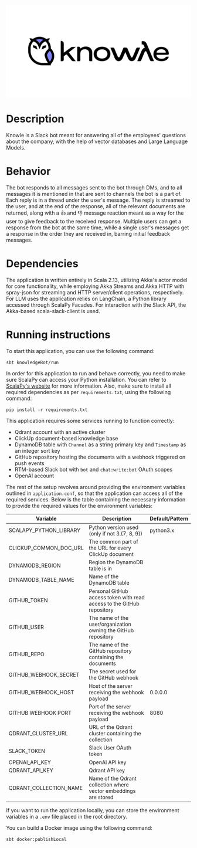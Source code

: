 <picture>
  <source media="(prefers-color-scheme: dark)" srcset="./banner-dark.svg">
  <source media="(prefers-color-scheme: light)" srcset="./banner-light.svg">
  <img src="./banner-light.svg" alt="Banner">
</picture>

# Description

Knowle is a Slack bot meant for answering all of the employees' questions about the company, with the help of vector databases and Large Language Models.

# Behavior

The bot responds to all messages sent to the bot through DMs, and to all messages it is mentioned in that are sent to channels the bot is a part of. Each reply is in a thread under the user's message. The reply is streamed to the user, and at the end of the response, all of the relevant documents are returned, along with a 👍 and 👎 message reaction meant as a way for the user to give feedback to the received response. Multiple users can get a response from the bot at the same time, while a single user's messages get a response in the order they are received in, barring initial feedback messages.

# Dependencies

The application is written entirely in Scala 2.13, utilizing Akka's actor model for core functionality, while employing Akka Streams and Akka HTTP with spray-json for streaming and HTTP server/client operations, respectively. For LLM uses the application relies on LangChain, a Python library accessed through ScalaPy Facades. For interaction with the Slack API, the Akka-based scala-slack-client is used.

# Running instructions

To start this application, you can use the following command:

```
sbt knowledgeBot/run
```

In order for this application to run and behave correctly, you need to make sure ScalaPy can access your Python installation. You can refer to [ScalaPy's website](https://scalapy.dev/docs/) for more information. Also, make sure to install all required dependencies as per `requirements.txt`, using the following command:

```
pip install -r requirements.txt
```

This application requires some services running to function correctly:

- Qdrant account with an active cluster
- ClickUp document-based knowledge base
- DynamoDB table with `Channel` as a string primary key and `Timestamp` as an integer sort key
- GitHub repository hosting the documents with a webhook triggered on push events
- RTM-based Slack bot with `bot` and `chat:write:bot` OAuth scopes
- OpenAI account

The rest of the setup revolves around providing the environment variables outlined in `application.conf`, so that the application can access all of the required services. Below is the table containing the necessary information to provide the required values for the environment variables:

| Variable               | Description                                                            | Default/Pattern |
| ---------------------- | -----------------------------------------------------------------------| --------------- |
| SCALAPY_PYTHON_LIBRARY | Python version used (only if not 3.{7, 8, 9})                          | python3.x       |
| CLICKUP_COMMON_DOC_URL | The common part of the URL for every ClickUp document                  |                 |
| DYNAMODB_REGION        | Region the DynamoDB table is in                                        |                 |
| DYNAMODB_TABLE_NAME    | Name of the DynamoDB table                                             |                 |
| GITHUB_TOKEN           | Personal GitHub access token with read access to the GitHub repository |                 |
| GITHUB_USER            | The name of the user/organization owning the GitHub repository         |                 |
| GITHUB_REPO            | The name of the GitHub repository containing the documents             |                 |
| GITHUB_WEBHOOK_SECRET  | The secret used for the GitHub webhook                                 |                 |
| GITHUB_WEBHOOK_HOST    | Host of the server receiving the webhook payload                       | 0.0.0.0         |
| GITHUB WEBHOOK PORT    | Port of the server receiving the webhook payload                       | 8080            |
| QDRANT_CLUSTER_URL     | URL of the Qdrant cluster containing the collection                    |                 |
| SLACK_TOKEN            | Slack User OAuth token                                                 |                 |
| OPENAI_API_KEY         | OpenAI API key                                                         |                 |
| QDRANT_API_KEY         | Qdrant API key                                                         |                 |
| QDRANT_COLLECTION_NAME | Name of the Qdrant collection where vector embeddings are stored       |                 |

If you want to run the application locally, you can store the environment variables in a `.env` file placed in the root directory.

You can build a Docker image using the following command: 
```
sbt docker:publishLocal
```
